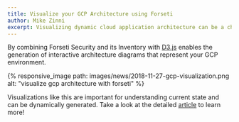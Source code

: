 ```yaml
---
title: Visualize your GCP Architecture using Forseti
author: Mike Zinni
excerpt: Visualizing dynamic cloud application architecture can be a challenge, make it easy with Forseti.
---
```

By combining Forseti Security and its Inventory with [D3.js](https://d3js.org/) enables the
generation of interactive architecture diagrams that represent your GCP environment.

{% responsive_image path: images/news/2018-11-27-gcp-visualization.png alt: "visualize gcp architecture with forseti" %}

Visualizations like this are important for understanding current state and can be dynamically
generated. Take a look at the detailed
[article](https://medium.com/@mikezinni/visualize-gcp-architecture-using-forseti-2-0-and-d3-js-ffc8fdf59450)
to learn more!